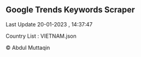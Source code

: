 

## Google Trends Keywords Scraper 
 
Last Update 20-01-2023 , 14:37:47

Country List :
VIETNAM.json



© Abdul Muttaqin 
